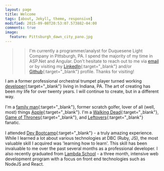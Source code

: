 ```yaml
---
layout: page
title: Welcome
tags: [about, Jekyll, theme, responsive]
modified: 2015-09-08T20:53:07.573882-04:00
comments: true
image:
  feature: Pittsburgh_dawn_city_pano.jpg
---
```


> > I'm currently a programmer/analyst for Duquesene Light Company in Pittsburgh, PA. I spend the majority of my time in ASP.Net and Angular. Don't hesitate to reach out to me via [email](mailto:dev.artist15@gmail.com) or by visiting my [LinkedIn](https://www.linkedin.com/pub/gregory-knudsen/41/b33/64){:target="_blank"} and/or [Github](https://github.com/gregknudsen){:target="_blank"} profile. Thanks for visiting!

I am a former professional orchestral trumpet player turned working [developer](http://www.github.com/gregknudsen){:target="_blank"} living in Indiana, PA. The art of creating has been my life for over twenty years. I will continue to create, but in a different way.<br><br>
I'm a [family man](http://imgur.com/BAKjeyD){:target="_blank"}, <span id="former">former</span> scratch golfer, lover of all (well, most) things [Apple](http://www.apple.com){:target="_blank"}. I'm a [Walking Dead](http://www.amc.com/shows/the-walking-dead){:target="_blank"}, [Game of Thrones](http://www.hbo.com/game-of-thrones){:target="_blank"}, and [Leftovers](http://www.hbo.com/the-leftovers){:target="_blank"} fanatic.<br><br>
I attended [Dev Bootcamp](http://devbootcamp.com/locations/new-york/){:target="_blank"} - a truly amazing experience. While I learned a lot about various technologies at DBC (Ruby, JS), the most valuable skill I acquired was 'learning how to learn'. This skill has been invaluable to me over the past several months as a professional developer.
I also recently graduated from [Lambda School](https://www.lambdaschool.com) - a three month, intensive web development program with a focus on front end technologies such as NodeJS and React.<br><br>




